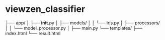 # viewzen_classifier 


├── app/
│   ├── __init__.py
│   ├── models/
│   │   └── iris.py
│   ├── processors/
│   │   └── model_processor.py
│   ├── main.py
└── templates/
    ├── index.html
    └── result.html
